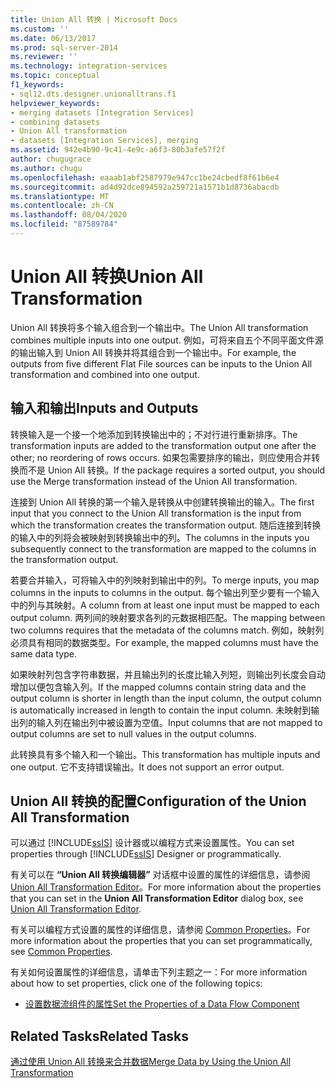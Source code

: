 ```yaml
---
title: Union All 转换 | Microsoft Docs
ms.custom: ''
ms.date: 06/13/2017
ms.prod: sql-server-2014
ms.reviewer: ''
ms.technology: integration-services
ms.topic: conceptual
f1_keywords:
- sql12.dts.designer.unionalltrans.f1
helpviewer_keywords:
- merging datasets [Integration Services]
- combining datasets
- Union All transformation
- datasets [Integration Services], merging
ms.assetid: 942e4b90-9c41-4e9c-a6f3-80b3afe57f2f
author: chugugrace
ms.author: chugu
ms.openlocfilehash: eaaab1abf2587979e947cc1be24cbedf8f61b6e4
ms.sourcegitcommit: ad4d92dce894592a259721a1571b1d8736abacdb
ms.translationtype: MT
ms.contentlocale: zh-CN
ms.lasthandoff: 08/04/2020
ms.locfileid: "87589784"
---
```

# <a name="union-all-transformation"></a><span data-ttu-id="b6859-102">Union All 转换</span><span class="sxs-lookup"><span data-stu-id="b6859-102">Union All Transformation</span></span>
  <span data-ttu-id="b6859-103">Union All 转换将多个输入组合到一个输出中。</span><span class="sxs-lookup"><span data-stu-id="b6859-103">The Union All transformation combines multiple inputs into one output.</span></span> <span data-ttu-id="b6859-104">例如，可将来自五个不同平面文件源的输出输入到 Union All 转换并将其组合到一个输出中。</span><span class="sxs-lookup"><span data-stu-id="b6859-104">For example, the outputs from five different Flat File sources can be inputs to the Union All transformation and combined into one output.</span></span>  
  
## <a name="inputs-and-outputs"></a><span data-ttu-id="b6859-105">输入和输出</span><span class="sxs-lookup"><span data-stu-id="b6859-105">Inputs and Outputs</span></span>  
 <span data-ttu-id="b6859-106">转换输入是一个接一个地添加到转换输出中的；不对行进行重新排序。</span><span class="sxs-lookup"><span data-stu-id="b6859-106">The transformation inputs are added to the transformation output one after the other; no reordering of rows occurs.</span></span> <span data-ttu-id="b6859-107">如果包需要排序的输出，则应使用合并转换而不是 Union All 转换。</span><span class="sxs-lookup"><span data-stu-id="b6859-107">If the package requires a sorted output, you should use the Merge transformation instead of the Union All transformation.</span></span>  
  
 <span data-ttu-id="b6859-108">连接到 Union All 转换的第一个输入是转换从中创建转换输出的输入。</span><span class="sxs-lookup"><span data-stu-id="b6859-108">The first input that you connect to the Union All transformation is the input from which the transformation creates the transformation output.</span></span> <span data-ttu-id="b6859-109">随后连接到转换的输入中的列将会被映射到转换输出中的列。</span><span class="sxs-lookup"><span data-stu-id="b6859-109">The columns in the inputs you subsequently connect to the transformation are mapped to the columns in the transformation output.</span></span>  
  
 <span data-ttu-id="b6859-110">若要合并输入，可将输入中的列映射到输出中的列。</span><span class="sxs-lookup"><span data-stu-id="b6859-110">To merge inputs, you map columns in the inputs to columns in the output.</span></span> <span data-ttu-id="b6859-111">每个输出列至少要有一个输入中的列与其映射。</span><span class="sxs-lookup"><span data-stu-id="b6859-111">A column from at least one input must be mapped to each output column.</span></span> <span data-ttu-id="b6859-112">两列间的映射要求各列的元数据相匹配。</span><span class="sxs-lookup"><span data-stu-id="b6859-112">The mapping between two columns requires that the metadata of the columns match.</span></span> <span data-ttu-id="b6859-113">例如，映射列必须具有相同的数据类型。</span><span class="sxs-lookup"><span data-stu-id="b6859-113">For example, the mapped columns must have the same data type.</span></span>  
  
 <span data-ttu-id="b6859-114">如果映射列包含字符串数据，并且输出列的长度比输入列短，则输出列长度会自动增加以便包含输入列。</span><span class="sxs-lookup"><span data-stu-id="b6859-114">If the mapped columns contain string data and the output column is shorter in length than the input column, the output column is automatically increased in length to contain the input column.</span></span> <span data-ttu-id="b6859-115">未映射到输出列的输入列在输出列中被设置为空值。</span><span class="sxs-lookup"><span data-stu-id="b6859-115">Input columns that are not mapped to output columns are set to null values in the output columns.</span></span>  
  
 <span data-ttu-id="b6859-116">此转换具有多个输入和一个输出。</span><span class="sxs-lookup"><span data-stu-id="b6859-116">This transformation has multiple inputs and one output.</span></span> <span data-ttu-id="b6859-117">它不支持错误输出。</span><span class="sxs-lookup"><span data-stu-id="b6859-117">It does not support an error output.</span></span>  
  
## <a name="configuration-of-the-union-all-transformation"></a><span data-ttu-id="b6859-118">Union All 转换的配置</span><span class="sxs-lookup"><span data-stu-id="b6859-118">Configuration of the Union All Transformation</span></span>  
 <span data-ttu-id="b6859-119">可以通过 [!INCLUDE[ssIS](../../../includes/ssis-md.md)] 设计器或以编程方式来设置属性。</span><span class="sxs-lookup"><span data-stu-id="b6859-119">You can set properties through [!INCLUDE[ssIS](../../../includes/ssis-md.md)] Designer or programmatically.</span></span>  
  
 <span data-ttu-id="b6859-120">有关可以在 **“Union All 转换编辑器”** 对话框中设置的属性的详细信息，请参阅 [Union All Transformation Editor](../../union-all-transformation-editor.md)。</span><span class="sxs-lookup"><span data-stu-id="b6859-120">For more information about the properties that you can set in the **Union All Transformation Editor** dialog box, see [Union All Transformation Editor](../../union-all-transformation-editor.md).</span></span>  
  
 <span data-ttu-id="b6859-121">有关可以编程方式设置的属性的详细信息，请参阅 [Common Properties](../../common-properties.md)。</span><span class="sxs-lookup"><span data-stu-id="b6859-121">For more information about the properties that you can set programmatically, see [Common Properties](../../common-properties.md).</span></span>  
  
 <span data-ttu-id="b6859-122">有关如何设置属性的详细信息，请单击下列主题之一：</span><span class="sxs-lookup"><span data-stu-id="b6859-122">For more information about how to set properties, click one of the following topics:</span></span>  
  
-   [<span data-ttu-id="b6859-123">设置数据流组件的属性</span><span class="sxs-lookup"><span data-stu-id="b6859-123">Set the Properties of a Data Flow Component</span></span>](../set-the-properties-of-a-data-flow-component.md)  
  
## <a name="related-tasks"></a><span data-ttu-id="b6859-124">Related Tasks</span><span class="sxs-lookup"><span data-stu-id="b6859-124">Related Tasks</span></span>  
 [<span data-ttu-id="b6859-125">通过使用 Union All 转换来合并数据</span><span class="sxs-lookup"><span data-stu-id="b6859-125">Merge Data by Using the Union All Transformation</span></span>](union-all-transformation.md)  
  
  
